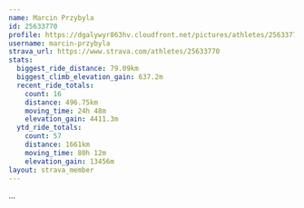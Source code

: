 ```yaml
---
name: Marcin Przybyla
id: 25633770
profile: https://dgalywyr863hv.cloudfront.net/pictures/athletes/25633770/12947173/2/large.jpg
username: marcin-przybyla
strava_url: https://www.strava.com/athletes/25633770
stats:
  biggest_ride_distance: 79.09km
  biggest_climb_elevation_gain: 637.2m
  recent_ride_totals:
    count: 16
    distance: 496.75km
    moving_time: 24h 48m
    elevation_gain: 4411.3m
  ytd_ride_totals:
    count: 57
    distance: 1661km
    moving_time: 80h 12m
    elevation_gain: 13456m
layout: strava_member
--- 
```

...
